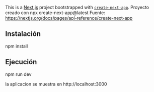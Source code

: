 This is a [Next.js](https://nextjs.org/) project bootstrapped with [`create-next-app`](https://github.com/vercel/next.js/tree/canary/packages/create-next-app).
Proyecto creado con npx create-next-app@latest
Fuente: https://nextjs.org/docs/pages/api-reference/create-next-app



## Instalación

npm install

## Ejecución

npm run dev



la aplicacion se muestra en http://localhost:3000

